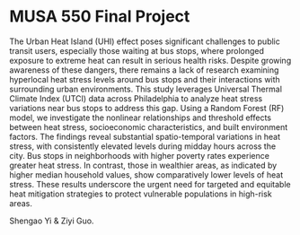 # MUSA 550 Final Project

The Urban Heat Island (UHI) effect poses significant challenges to public transit users, especially those waiting at bus stops, where prolonged exposure to extreme heat can result in serious health risks. Despite growing awareness of these dangers, there remains a lack of research examining hyperlocal heat stress levels around bus stops and their interactions with surrounding urban environments. This study leverages Universal Thermal Climate Index (UTCI) data across Philadelphia to analyze heat stress variations near bus stops to address this gap. Using a Random Forest (RF) model, we investigate the nonlinear relationships and threshold effects between heat stress, socioeconomic characteristics, and built environment factors. The findings reveal substantial spatio-temporal variations in heat stress, with consistently elevated levels during midday hours across the city. Bus stops in neighborhoods with higher poverty rates experience greater heat stress. In contrast, those in wealthier areas, as indicated by higher median household values, show comparatively lower levels of heat stress. These results underscore the urgent need for targeted and equitable heat mitigation strategies to protect vulnerable populations in high-risk areas.

Shengao Yi & Ziyi Guo.
